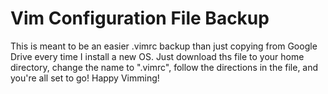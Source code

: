 # Vim Configuration File Backup

This is meant to be an easier .vimrc backup than just copying from Google Drive
every time I install a new OS. Just download ths file to your home directory, 
change the name to ".vimrc", follow the directions in the file, and you're all
set to go! Happy Vimming! 
